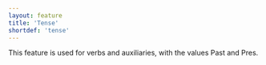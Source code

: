 ```yaml
---
layout: feature
title: 'Tense'
shortdef: 'tense'
---
```


This feature is used for verbs and auxiliaries, with the values Past and Pres.
<!-- Interlanguage links updated Út zář 29 20:43:05 CEST 2020 -->
